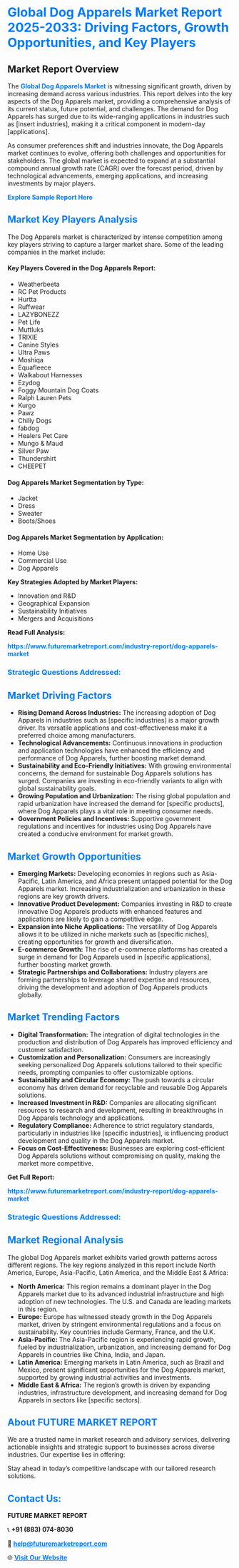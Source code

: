 <h1 style="color: #007BFF;">Global Dog Apparels Market Report 2025-2033: Driving Factors, Growth Opportunities, and Key Players</h1>

<section id="overview">
<h2>Market Report Overview</h2>
<p>The <a href="https://www.futuremarketreport.com/industry-report/dog-apparels-market" style="color: #007BFF; text-decoration: none;"><strong>Global Dog Apparels Market</strong></a> is witnessing significant growth, driven by increasing demand across various industries. This report delves into the key aspects of the Dog Apparels market, providing a comprehensive analysis of its current status, future potential, and challenges. The demand for Dog Apparels has surged due to its wide-ranging applications in industries such as [insert industries], making it a critical component in modern-day [applications].</p>
<p>As consumer preferences shift and industries innovate, the Dog Apparels market continues to evolve, offering both challenges and opportunities for stakeholders. The global market is expected to expand at a substantial compound annual growth rate (CAGR) over the forecast period, driven by technological advancements, emerging applications, and increasing investments by major players.</p>
</section>

<section id="overview">
<p><a href="https://www.futuremarketreport.com/request-sample/reportId=112718" style="color: #007BFF; text-decoration: none;"><strong>Explore Sample Report Here</strong></a></p>
</section>

<section id="key-players">
<h2 style="color: #007BFF;">Market Key Players Analysis</h2>
<p>The Dog Apparels market is characterized by intense competition among key players striving to capture a larger market share. Some of the leading companies in the market include:</p>
<h4>Key Players Covered in the Dog Apparels Report:</h4>
<ul><li>Weatherbeeta</li><li>RC Pet Products</li><li>Hurtta</li><li>Ruffwear</li><li>LAZYBONEZZ</li><li>Pet Life</li><li>Muttluks</li><li>TRIXIE</li><li>Canine Styles</li><li>Ultra Paws</li><li>Moshiqa</li><li>Equafleece</li><li>Walkabout Harnesses</li><li>Ezydog</li><li>Foggy Mountain Dog Coats</li><li>Ralph Lauren Pets</li><li>Kurgo</li><li>Pawz</li><li>Chilly Dogs</li><li>fabdog</li><li>Healers Pet Care</li><li>Mungo &amp; Maud</li><li>Silver Paw</li><li>Thundershirt</li><li>CHEEPET</li></ul>
<h4>Dog Apparels Market Segmentation by Type:</h4>
<ul><li>Jacket</li><li>Dress</li><li>Sweater</li><li>Boots/Shoes</li></ul>

<h4>Dog Apparels Market Segmentation by Application:</h4>
<ul><li>Home Use</li><li>Commercial Use</li><li>Dog Apparels</li></ul>
<p><strong>Key Strategies Adopted by Market Players:</strong></p>
<ul>
<li>Innovation and R&D</li>
<li>Geographical Expansion</li>
<li>Sustainability Initiatives</li>
<li>Mergers and Acquisitions</li>
</ul>
</section>

<section>
<p><strong>Read Full Analysis: </strong></p><a href="https://www.futuremarketreport.com/industry-report/dog-apparels-market" style="color: #007BFF; text-decoration: none;"><strong>https://www.futuremarketreport.com/industry-report/dog-apparels-market</strong></a>
<h3 style="color: #007BFF;">Strategic Questions Addressed:</h3>
</section>

<section id="driving-factors">
<h2 style="color: #007BFF;">Market Driving Factors</h2>
<ul>
<li><strong>Rising Demand Across Industries:</strong> The increasing adoption of Dog Apparels in industries such as [specific industries] is a major growth driver. Its versatile applications and cost-effectiveness make it a preferred choice among manufacturers.</li>
<li><strong>Technological Advancements:</strong> Continuous innovations in production and application technologies have enhanced the efficiency and performance of Dog Apparels, further boosting market demand.</li>
<li><strong>Sustainability and Eco-Friendly Initiatives:</strong> With growing environmental concerns, the demand for sustainable Dog Apparels solutions has surged. Companies are investing in eco-friendly variants to align with global sustainability goals.</li>
<li><strong>Growing Population and Urbanization:</strong> The rising global population and rapid urbanization have increased the demand for [specific products], where Dog Apparels plays a vital role in meeting consumer needs.</li>
<li><strong>Government Policies and Incentives:</strong> Supportive government regulations and incentives for industries using Dog Apparels have created a conducive environment for market growth.</li>
</ul>
</section>

<section id="growth-opportunities">
<h2 style="color: #007BFF;">Market Growth Opportunities</h2>
<ul>
<li><strong>Emerging Markets:</strong> Developing economies in regions such as Asia-Pacific, Latin America, and Africa present untapped potential for the Dog Apparels market. Increasing industrialization and urbanization in these regions are key growth drivers.</li>
<li><strong>Innovative Product Development:</strong> Companies investing in R&D to create innovative Dog Apparels products with enhanced features and applications are likely to gain a competitive edge.</li>
<li><strong>Expansion into Niche Applications:</strong> The versatility of Dog Apparels allows it to be utilized in niche markets such as [specific niches], creating opportunities for growth and diversification.</li>
<li><strong>E-commerce Growth:</strong> The rise of e-commerce platforms has created a surge in demand for Dog Apparels used in [specific applications], further boosting market growth.</li>
<li><strong>Strategic Partnerships and Collaborations:</strong> Industry players are forming partnerships to leverage shared expertise and resources, driving the development and adoption of Dog Apparels products globally.</li>
</ul>
</section>

<section id="trending-factors">
<h2 style="color: #007BFF;">Market Trending Factors</h2>
<ul>
<li><strong>Digital Transformation:</strong> The integration of digital technologies in the production and distribution of Dog Apparels has improved efficiency and customer satisfaction.</li>
<li><strong>Customization and Personalization:</strong> Consumers are increasingly seeking personalized Dog Apparels solutions tailored to their specific needs, prompting companies to offer customizable options.</li>
<li><strong>Sustainability and Circular Economy:</strong> The push towards a circular economy has driven demand for recyclable and reusable Dog Apparels solutions.</li>
<li><strong>Increased Investment in R&D:</strong> Companies are allocating significant resources to research and development, resulting in breakthroughs in Dog Apparels technology and applications.</li>
<li><strong>Regulatory Compliance:</strong> Adherence to strict regulatory standards, particularly in industries like [specific industries], is influencing product development and quality in the Dog Apparels market.</li>
<li><strong>Focus on Cost-Effectiveness:</strong> Businesses are exploring cost-efficient Dog Apparels solutions without compromising on quality, making the market more competitive.</li>
</ul>
</section>

<section>
<p><strong>Get Full Report: </strong></p><a href="https://www.futuremarketreport.com/industry-report/dog-apparels-market" style="color: #007BFF; text-decoration: none;"><strong>https://www.futuremarketreport.com/industry-report/dog-apparels-market</strong></a>
<h3 style="color: #007BFF;">Strategic Questions Addressed:</h3>
</section>


<section id="regional-analysis">
<h2 style="color: #007BFF;">Market Regional Analysis</h2>
<p>The global Dog Apparels market exhibits varied growth patterns across different regions. The key regions analyzed in this report include North America, Europe, Asia-Pacific, Latin America, and the Middle East & Africa:</p>
<ul>
<li><strong>North America:</strong> This region remains a dominant player in the Dog Apparels market due to its advanced industrial infrastructure and high adoption of new technologies. The U.S. and Canada are leading markets in this region.</li>
<li><strong>Europe:</strong> Europe has witnessed steady growth in the Dog Apparels market, driven by stringent environmental regulations and a focus on sustainability. Key countries include Germany, France, and the U.K.</li>
<li><strong>Asia-Pacific:</strong> The Asia-Pacific region is experiencing rapid growth, fueled by industrialization, urbanization, and increasing demand for Dog Apparels in countries like China, India, and Japan.</li>
<li><strong>Latin America:</strong> Emerging markets in Latin America, such as Brazil and Mexico, present significant opportunities for the Dog Apparels market, supported by growing industrial activities and investments.</li>
<li><strong>Middle East & Africa:</strong> The region’s growth is driven by expanding industries, infrastructure development, and increasing demand for Dog Apparels in sectors like [specific sectors].</li>
</ul>
</section>

<footer>
<h2 style="color: #007BFF;">About FUTURE MARKET REPORT</h2>
<p>We are a trusted name in market research and advisory services, delivering actionable insights and strategic support to businesses across diverse industries. Our expertise lies in offering:</p>

<p>Stay ahead in today’s competitive landscape with our tailored research solutions.</p>

<h2 style="color: #007BFF;">Contact Us:</h2>
<p><strong>FUTURE MARKET REPORT</strong></p>
<p>📞 <strong>+91 (883) 074-8030</strong></p>
<p>📧 <strong><a href="mailto:help@futuremarketreport.com" style="color: #007BFF;">help@futuremarketreport.com</a></strong></p>
<p>🌐 <strong><a href="https://www.futuremarketreport.com/" style="color: #007BFF;">Visit Our Website</a></strong></p>
</footer>